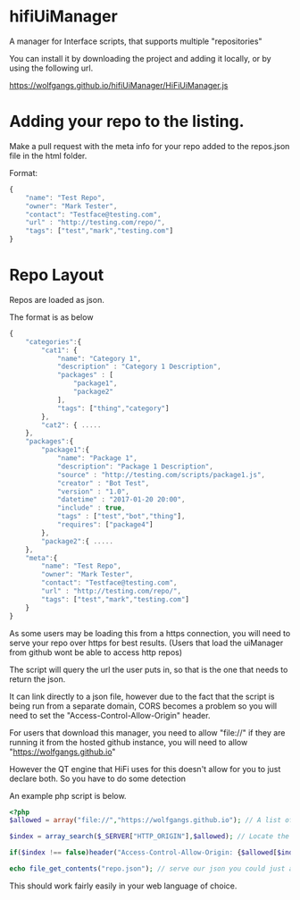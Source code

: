 # hifiUiManager
A manager for Interface scripts, that supports multiple "repositories"

You can install it by downloading the project and adding it locally, or by using the following url.

https://wolfgangs.github.io/hifiUiManager/HiFiUiManager.js

# Adding your repo to the listing.

Make a pull request with the meta info for your repo added to the repos.json file in the html folder.

Format:

```javascript
{
    "name": "Test Repo",
    "owner": "Mark Tester",
    "contact": "Testface@testing.com",
    "url" : "http://testing.com/repo/",
    "tags": ["test","mark","testing.com"]
}
```

# Repo Layout

Repos are loaded as json.

The format is as below

```javascript
{
    "categories":{
        "cat1": {
            "name": "Category 1",
            "description" : "Category 1 Description",
            "packages" : [
                "package1",
                "package2"
            ],
            "tags": ["thing","category"]
        },
        "cat2": { .....
    },
    "packages":{
        "package1":{
            "name": "Package 1",
            "description": "Package 1 Description",
            "source" : "http://testing.com/scripts/package1.js",
            "creator" : "Bot Test",
            "version" : "1.0",
            "datetime" : "2017-01-20 20:00",
            "include" : true,
            "tags" : ["test","bot","thing"],
            "requires": ["package4"]
        },
        "package2":{ .....
    },
    "meta":{
        "name": "Test Repo",
        "owner": "Mark Tester",
        "contact": "Testface@testing.com",
        "url" : "http://testing.com/repo/",
        "tags": ["test","mark","testing.com"]
    }
}
```
As some users may be loading this from a https connection, you will need to serve your repo over https for best results. (Users that load the uiManager from github wont be able to access http repos)


The script will query the url the user puts in, so that is the one that needs to return the json.

It can link directly to a json file, however due to the fact that the script is being run from a separate domain, CORS becomes a problem so you will need to set the "Access-Control-Allow-Origin" header.

For users that download this manager, you need to allow "file://" if they are running it from the hosted github instance, you will need to allow "https://wolfgangs.github.io"

However the QT engine that HiFi uses for this doesn't allow for you to just declare both. So you have to do some detection

An example php script is below.

```PHP
<?php
$allowed = array("file://","https://wolfgangs.github.io"); // A list of domains we wish to allow access to.

$index = array_search($_SERVER["HTTP_ORIGIN"],$allowed); // Locate the origin we have been provided in the request header.

if($index !== false)header("Access-Control-Allow-Origin: {$allowed[$index]}", false); //if the domain was found set the CORS header

echo file_get_contents("repo.json"); // serve our json you could just as well write the json below in the php file.
```

This should work fairly easily in your web language of choice.
